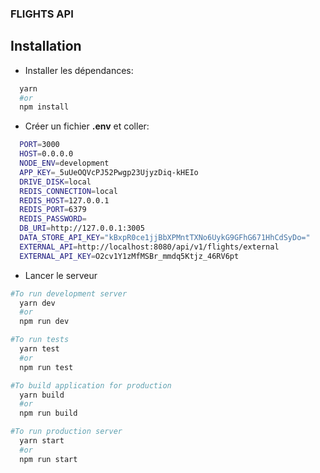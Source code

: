 ### FLIGHTS API

## Installation

- Installer les dépendances:

```bash
  yarn
  #or
  npm install
```

- Créer un fichier **.env** et coller:

```sh
  PORT=3000
  HOST=0.0.0.0
  NODE_ENV=development
  APP_KEY=_5uUeOQVcPJ52Pwgp23UjyzDiq-kHEIo
  DRIVE_DISK=local
  REDIS_CONNECTION=local
  REDIS_HOST=127.0.0.1
  REDIS_PORT=6379
  REDIS_PASSWORD=
  DB_URI=http://127.0.0.1:3005
  DATA_STORE_API_KEY="kBxpR0ce1jjBbXPMntTXNo6UykG9GFhG671HhCdSyDo="
  EXTERNAL_API=http://localhost:8080/api/v1/flights/external
  EXTERNAL_API_KEY=O2cv1Y1zMfMSBr_mmdq5Ktjz_46RV6pt
```

- Lancer le serveur

```bash
#To run development server
  yarn dev
  #or
  npm run dev

#To run tests
  yarn test
  #or
  npm run test

#To build application for production
  yarn build
  #or
  npm run build

#To run production server
  yarn start
  #or
  npm run start
```
